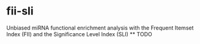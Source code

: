 # fii-sli
Unbiased miRNA functional enrichment analysis with the Frequent Itemset Index (FII) and the Significance Level Index (SLI)
** TODO
